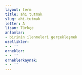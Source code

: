 ```yaml
---
layout: term
title: ahı tutmak
slug: ahi-tutmak
letter: A
lisan: Türkçe
anlamlar:
- birinin ilenmeleri gerçekleşmek
ozellikler:
- - ''
ornekler:
- - ''
orneklerkaynak:
- - ''
---
```

